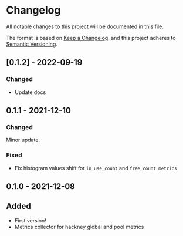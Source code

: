 # Changelog
All notable changes to this project will be documented in this file.

The format is based on [Keep a Changelog](https://keepachangelog.com/en/1.0.0/),
and this project adheres to [Semantic Versioning](https://semver.org/spec/v2.0.0.html).

## [0.1.2] - 2022-09-19
### Changed
- Update docs

## 0.1.1 - 2021-12-10

### Changed
Minor update.

### Fixed
- Fix histogram values shift for `in_use_count` and `free_count metrics`

## 0.1.0 - 2021-12-08

## Added
- First version!
- Metrics collector for hackney global and pool metrics
